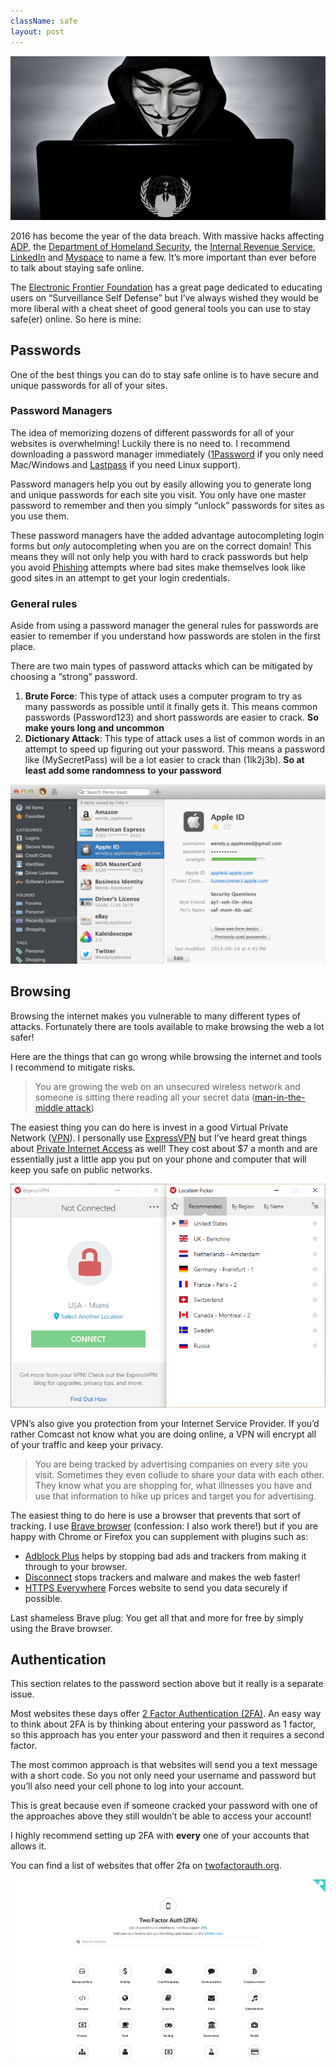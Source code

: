 ```yaml
---
className: safe
layout: post
---
```


![Hacker](/assets/anonymous.jpeg)

2016 has become the year of the data breach. With massive hacks affecting [ADP](http://krebsonsecurity.com/2016/05/fraudsters-steal-tax-salary-data-from-adp/), the [Department of Homeland Security](http://motherboard.vice.com/read/hacker-plans-to-dump-alleged-details-of-20000-fbi-9000-dhs-employees), the [Internal Revenue Service](http://fortune.com/2016/02/10/irs-hack-refunds/), [LinkedIn](http://www.makeuseof.com/tag/need-know-massive-linkedin-accounts-leak/) and [Myspace](https://www.wired.com/2016/05/hack-brief-old-myspace-account-just-came-back-haunt/) to name a few. It’s more important than ever before to talk about staying safe online.

The [Electronic Frontier Foundation](https://ssd.eff.org/en) has a great page dedicated to educating users on “Surveillance Self Defense” but I’ve always wished they would be more liberal with a cheat sheet of good general tools you can use to stay safe(er) online. So here is mine:

## Passwords

One of the best things you can do to stay safe online is to have secure and unique passwords for all of your sites.

### Password Managers

The idea of memorizing dozens of different passwords for all of your websites is overwhelming! Luckily there is no need to. I recommend downloading a password manager immediately ([1Password](https://1password.com/) if you only need Mac/Windows and [Lastpass](https://www.lastpass.com/) if you need Linux support).

Password managers help you out by easily allowing you to generate long and unique passwords for each site you visit. You only have one master password to remember and then you simply “unlock” passwords for sites as you use them.

These password managers have the added advantage autocompleting login forms but *only* autocompleting when you are on the correct domain! This means they will not only help you with hard to crack passwords but help you avoid [Phishing](https://en.wikipedia.org/wiki/Phishing) attempts where bad sites make themselves look like good sites in an attempt to get your login credentials.

### General rules

Aside from using a password manager the general rules for passwords are easier to remember if you understand how passwords are stolen in the first place.

There are two main types of password attacks which can be mitigated by choosing a “strong” password.

1. **Brute Force**: This type of attack uses a computer program to try as many passwords as possible until it finally gets it. This means common passwords (Password123) and short passwords are easier to crack. **So make yours long and uncommon**
2. **Dictionary Attack**: This type of attack uses a list of common words in an attempt to speed up figuring out your password. This means a password like (MySecretPass) will be a lot easier to crack than (1lk2j3b). **So at least add some randomness to your password**

![1Password](/assets/1password.png)

## Browsing

Browsing the internet makes you vulnerable to many different types of attacks. Fortunately there are tools available to make browsing the web a lot safer!

Here are the things that can go wrong while browsing the internet and tools I recommend to mitigate risks.

> You are growing the web on an unsecured wireless network and someone is sitting there reading all your secret data ([man-in-the-middle attack](https://en.wikipedia.org/wiki/Man-in-the-middle_attack))  
  
The easiest thing you can do here is invest in a good Virtual Private Network ([VPN](https://en.wikipedia.org/wiki/Virtual_private_network)). I personally use [ExpressVPN](https://www.expressvpn.com/) but I’ve heard great things about [Private Internet Access](https://www.privateinternetaccess.com/) as well! They cost about $7 a month and are essentially just a little app you put on your phone and computer that will keep you safe on public networks.


![ExpressVPN](/assets/expressvpn.png)

VPN’s also give you protection from your Internet Service Provider. If you’d rather Comcast not know what you are doing online, a VPN will encrypt all of your traffic and keep your privacy.

> You are being tracked by advertising companies on every site you visit. Sometimes they even collude to share your data with each other. They know what you are shopping for, what illnesses you have and use that information to hike up prices and target you for advertising.

The easiest thing to do here is use a browser that prevents that sort of tracking. I use [Brave browser](https://brave.com/) (confession: I also work there!) but if you are happy with Chrome or Firefox you can supplement with plugins such as:

+ [Adblock Plus](https://adblockplus.org/) helps by stopping bad ads and trackers from making it through to your browser.
+ [Disconnect](https://disconnect.me/) stops trackers and malware and makes the web faster!
+ [HTTPS Everywhere](https://www.eff.org/https-everywhere) Forces website to send you data securely if possible.

Last shameless Brave plug: You get all that and more for free by simply using the Brave browser.

## Authentication

This section relates to the password section above but it really is a separate issue.

Most websites these days offer [2 Factor Authentication (2FA)](https://en.wikipedia.org/wiki/Multi-factor_authentication). An easy way to think about 2FA is by thinking about entering your password as 1 factor, so this approach has you enter your password and then it requires a second factor.

The most common approach is that websites will send you a text message with a short code. So you not only need your username and password but you’ll also need your cell phone to log into your account.

This is great because even if someone cracked your password with one of the approaches above they still wouldn’t be able to access your account!

I highly recommend setting up 2FA with **every** one of your accounts that allows it.

You can find a list of websites that offer 2fa on [twofactorauth.org](https://twofactorauth.org/).

![twofactorauth](/assets/twofactorauth.png)
